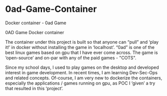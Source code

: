 # 0ad-Game-Container
Docker container - 0ad Game 
 
0AD Game Docker container

The container under this project is built  so that anyone can “pull” and ‘play it!’ in docker without installing the game in ‘localhost’. “0ad”  is one of the best linux games based on gpu that I have ever come across.  The game is ‘open-source’ and on-par with any of the paid games - "COTS".

Since my school days, I used to play games on the desktop and developed interest in game development. In recent times, I am learning Dev-Sec-Ops and related concepts. Of-course, I am very new to dockerize the containers, especially the applications / games running on gpu, as POC I ‘given’ a try that resulted in this ‘project’.

